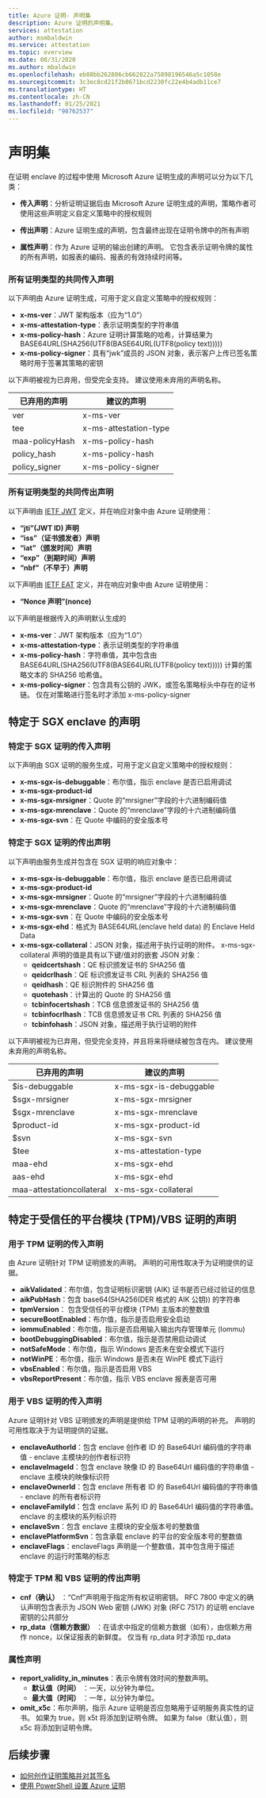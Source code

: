 ```yaml
---
title: Azure 证明- 声明集
description: Azure 证明的声明集。
services: attestation
author: msmbaldwin
ms.service: attestation
ms.topic: overview
ms.date: 08/31/2020
ms.author: mbaldwin
ms.openlocfilehash: eb08bb262806cb662822a75898196546a5c1058e
ms.sourcegitcommit: 3c3ec8cd21f2b0671bcd2230fc22e4b4adb11ce7
ms.translationtype: HT
ms.contentlocale: zh-CN
ms.lasthandoff: 01/25/2021
ms.locfileid: "98762537"
---
```

# <a name="claim-sets"></a>声明集

在证明 enclave 的过程中使用 Microsoft Azure 证明生成的声明可以分为以下几类：

- **传入声明**：分析证明证据后由 Microsoft Azure 证明生成的声明，策略作者可使用这些声明定义自定义策略中的授权规则

- **传出声明**：Azure 证明生成的声明，包含最终出现在证明令牌中的所有声明

- **属性声明**：作为 Azure 证明的输出创建的声明。 它包含表示证明令牌的属性的所有声明，如报表的编码、报表的有效持续时间等。

### <a name="common-incoming-claims-across-all-attestation-types"></a>所有证明类型的共同传入声明

以下声明由 Azure 证明生成，可用于定义自定义策略中的授权规则：
- **x-ms-ver**：JWT 架构版本（应为“1.0”）
- **x-ms-attestation-type**：表示证明类型的字符串值 
- **x-ms-policy-hash**：Azure 证明计算策略的哈希，计算结果为 BASE64URL(SHA256(UTF8(BASE64URL(UTF8(policy text)))))
- **x-ms-policy-signer**：具有“jwk”成员的 JSON 对象，表示客户上传已签名策略时用于签署其策略的密钥

以下声明被视为已弃用，但受完全支持。 建议使用未弃用的声明名称。

已弃用的声明 | 建议的声明 
--- | --- 
ver | x-ms-ver
tee | x-ms-attestation-type
maa-policyHash | x-ms-policy-hash
policy_hash | x-ms-policy-hash
policy_signer | x-ms-policy-signer

### <a name="common-outgoing-claims-across-all-attestation-types"></a>所有证明类型的共同传出声明

以下声明由 [IETF JWT](https://tools.ietf.org/html/rfc7519) 定义，并在响应对象中由 Azure 证明使用：

- **“jti”(JWT ID) 声明**
- **“iss”（证书颁发者）声明**
- **“iat”（颁发时间）声明**
- **“exp”（到期时间）声明**
- **“nbf”（不早于）声明**

以下声明由 [IETF EAT](https://tools.ietf.org/html/draft-ietf-rats-eat-03#page-9) 定义，并在响应对象中由 Azure 证明使用：
- **“Nonce 声明”(nonce)**

以下声明是根据传入的声明默认生成的
- **x-ms-ver**：JWT 架构版本（应为“1.0”）
- **x-ms-attestation-type**：表示证明类型的字符串值 
- **x-ms-policy-hash**：字符串值，其中包含由 BASE64URL(SHA256(UTF8(BASE64URL(UTF8(policy text))))) 计算的策略文本的 SHA256 哈希值。
- **x-ms-policy-signer**：包含具有公钥的 JWK，或签名策略标头中存在的证书链。 仅在对策略进行签名时才添加 x-ms-policy-signer

## <a name="claims-specific-to-sgx-enclaves"></a>特定于 SGX enclave 的声明

### <a name="incoming-claims-specific-to-sgx-attestation"></a>特定于 SGX 证明的传入声明

以下声明由 SGX 证明的服务生成，可用于定义自定义策略中的授权规则：
- **x-ms-sgx-is-debuggable**：布尔值，指示 enclave 是否已启用调试
- **x-ms-sgx-product-id**
- **x-ms-sgx-mrsigner**：Quote 的“mrsigner”字段的十六进制编码值
- **x-ms-sgx-mrenclave**：Quote 的“mrenclave”字段的十六进制编码值
- **x-ms-sgx-svn**：在 Quote 中编码的安全版本号 

### <a name="outgoing-claims-specific-to-sgx-attestation"></a>特定于 SGX 证明的传出声明

以下声明由服务生成并包含在 SGX 证明的响应对象中：
- **x-ms-sgx-is-debuggable**：布尔值，指示 enclave 是否已启用调试
- **x-ms-sgx-product-id**
- **x-ms-sgx-mrsigner**：Quote 的“mrsigner”字段的十六进制编码值
- **x-ms-sgx-mrenclave**：Quote 的“mrenclave”字段的十六进制编码值
- **x-ms-sgx-svn**：在 Quote 中编码的安全版本号 
- **x-ms-sgx-ehd**：格式为 BASE64URL(enclave held data) 的 Enclave Held Data
- **x-ms-sgx-collateral**：JSON 对象，描述用于执行证明的附件。 x-ms-sgx-collateral 声明的值是具有以下键/值对的嵌套 JSON 对象：
    - **qeidcertshash**：QE 标识颁发证书的 SHA256 值
    - **qeidcrlhash**：QE 标识颁发证书 CRL 列表的 SHA256 值
    - **qeidhash**：QE 标识附件的 SHA256 值
    - **quotehash**：计算出的 Quote 的 SHA256 值
    - **tcbinfocertshash**：TCB 信息颁发证书的 SHA256 值
    - **tcbinfocrlhash**：TCB 信息颁发证书 CRL 列表的 SHA256 值
    - **tcbinfohash**：JSON 对象，描述用于执行证明的附件

以下声明被视为已弃用，但受完全支持，并且将来将继续被包含在内。 建议使用未弃用的声明名称。

已弃用的声明 | 建议的声明
--- | --- 
$is-debuggable | x-ms-sgx-is-debuggable
$sgx-mrsigner | x-ms-sgx-mrsigner
$sgx-mrenclave | x-ms-sgx-mrenclave
$product-id | x-ms-sgx-product-id
$svn | x-ms-sgx-svn
$tee | x-ms-attestation-type
maa-ehd | x-ms-sgx-ehd
aas-ehd | x-ms-sgx-ehd
maa-attestationcollateral | x-ms-sgx-collateral

## <a name="claims-specific-to-trusted-platform-module-tpm-vbs-attestation"></a>特定于受信任的平台模块 (TPM)/VBS 证明的声明

### <a name="incoming-claims-for-tpm-attestation"></a>用于 TPM 证明的传入声明

由 Azure 证明针对 TPM 证明颁发的声明。 声明的可用性取决于为证明提供的证据。

- **aikValidated**：布尔值，包含证明标识密钥 (AIK) 证书是否已经过验证的信息
- **aikPubHash**：包含 base64(SHA256(DER 格式的 AIK 公钥)) 的字符串
- **tpmVersion**： 包含受信任的平台模块 (TPM) 主版本的整数值
- **secureBootEnabled**：布尔值，指示是否启用安全启动
- **iommuEnabled**：布尔值，指示是否启用输入输出内存管理单元 (Iommu)
- **bootDebuggingDisabled**：布尔值，指示是否禁用启动调试
- **notSafeMode**：布尔值，指示 Windows 是否未在安全模式下运行
- **notWinPE**：布尔值，指示 Windows 是否未在 WinPE 模式下运行
- **vbsEnabled**：布尔值，指示是否启用 VBS
- **vbsReportPresent**：布尔值，指示 VBS enclave 报表是否可用

### <a name="incoming-claims-for-vbs-attestation"></a>用于 VBS 证明的传入声明

Azure 证明针对 VBS 证明颁发的声明是提供给 TPM 证明的声明的补充。 声明的可用性取决于为证明提供的证据。

- **enclaveAuthorId**：包含 enclave 创作者 ID 的 Base64Url 编码值的字符串值 - enclave 主模块的创作者标识符
- **enclaveImageId**：包含 enclave 映像 ID 的 Base64Url 编码值的字符串值 - enclave 主模块的映像标识符
- **enclaveOwnerId**：包含 enclave 所有者 ID 的 Base64Url 编码值的字符串值 - enclave 的所有者标识符
- **enclaveFamilyId**：包含 enclave 系列 ID 的 Base64Url 编码值的字符串值。 enclave 的主模块的系列标识符
- **enclaveSvn**：包含 enclave 主模块的安全版本号的整数值
- **enclavePlatformSvn**：包含承载 enclave 的平台的安全版本号的整数值
- **enclaveFlags**：enclaveFlags 声明是一个整数值，其中包含用于描述 enclave 的运行时策略的标志

### <a name="outgoing-claims-specific-to-tpm-and-vbs-attestation"></a>特定于 TPM 和 VBS 证明的传出声明

- **cnf（确认）** ：“Cnf”声明用于指定所有权证明密钥。 RFC 7800 中定义的确认声明包含表示为 JSON Web 密钥 (JWK) 对象 (RFC 7517) 的证明 enclave 密钥的公共部分
- **rp_data（信赖方数据）** ：在请求中指定的信赖方数据（如有），由信赖方用作 nonce，以保证报表的新鲜度。 仅当有 rp_data 时才添加 rp_data

### <a name="property-claims"></a>属性声明

- **report_validity_in_minutes**：表示令牌有效时间的整数声明。
  - **默认值（时间）** ：一天，以分钟为单位。
  - **最大值（时间）** ：一年，以分钟为单位。
- **omit_x5c**：布尔声明，指示 Azure 证明是否应忽略用于证明服务真实性的证书。 如果为 true，则 x5t 将添加到证明令牌。 如果为 false（默认值），则 x5c 将添加到证明令牌。

## <a name="next-steps"></a>后续步骤
- [如何创作证明策略并对其签名](author-sign-policy.md)
- [使用 PowerShell 设置 Azure 证明](quickstart-powershell.md)
